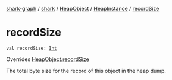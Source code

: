 [shark-graph](../../../index.md) / [shark](../../index.md) / [HeapObject](../index.md) / [HeapInstance](index.md) / [recordSize](./record-size.md)

# recordSize

`val recordSize: `[`Int`](https://kotlinlang.org/api/latest/jvm/stdlib/kotlin/-int/index.html)

Overrides [HeapObject.recordSize](../record-size.md)

The total byte size for the record of this object in the heap dump.


